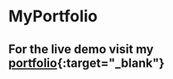# MyPortfolio

## For the live demo visit my [portfolio](https://ezzaroualymohamed.netlify.app/){:target="_blank"}
